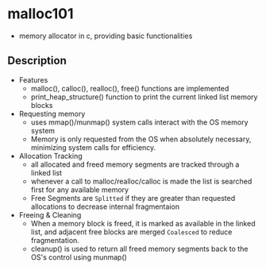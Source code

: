 # malloc101
- memory allocator in c, providing basic functionalities
## Description
- Features
  - malloc(), calloc(), realloc(), free() functions are implemented
  - print_heap_structure() function to print the current linked list memory blocks
- Requesting memory
  - uses mmap()/munmap() system calls interact with the OS memory system
  - Memory is only requested from the OS when absolutely necessary, minimizing system calls for efficiency.
- Allocation Tracking
  - all allocated and freed memory segments are tracked through a linked list
  - whenever a call to malloc/realloc/calloc is made the list is searched first for any available memory
  - Free Segments are `Splitted` if they are greater than requested allocations to decrease internal fragmentaion 
- Freeing & Cleaning
  - When a memory block is freed, it is marked as available in the linked list, and adjacent free blocks are merged `Coalesced` to reduce fragmentation.
  - cleanup() is used to return all freed memory segments back to the OS's control using munmap()